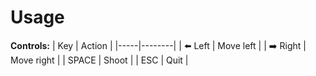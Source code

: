 # Usage


**Controls:**
| Key | Action |
|-----|--------|
| ⬅️ Left | Move left |
| ➡️ Right | Move right |
| SPACE | Shoot |
| ESC | Quit |